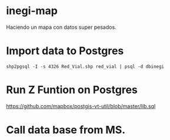 # inegi-map
Haciendo un mapa con datos super pesados.

# Import  data to Postgres

`shp2pgsql -I -s 4326 Red_Vial.shp red_vial | psql -d dbinegi`

# Run Z Funtion on Postgres
https://github.com/mapbox/postgis-vt-util/blob/master/lib.sql

# Call data base from MS.
